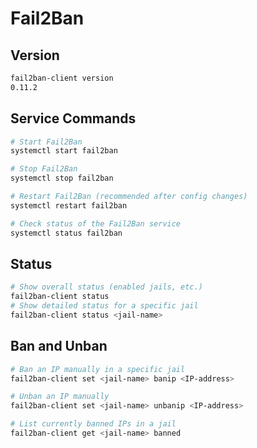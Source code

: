 # Fail2Ban

## Version
```Bash
fail2ban-client version
0.11.2
```

## Service Commands
```Bash
# Start Fail2Ban
systemctl start fail2ban

# Stop Fail2Ban
systemctl stop fail2ban

# Restart Fail2Ban (recommended after config changes)
systemctl restart fail2ban

# Check status of the Fail2Ban service
systemctl status fail2ban
```

## Status
```Bash
# Show overall status (enabled jails, etc.)
fail2ban-client status
# Show detailed status for a specific jail
fail2ban-client status <jail-name>
```

## Ban and Unban
```Bash
# Ban an IP manually in a specific jail
fail2ban-client set <jail-name> banip <IP-address>

# Unban an IP manually
fail2ban-client set <jail-name> unbanip <IP-address>

# List currently banned IPs in a jail
fail2ban-client get <jail-name> banned
```